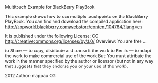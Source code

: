 Multitouch Example
for BlackBerry PlayBook

This example shows how to use multiple touchpoints on the BlackBerry PlayBook.
You can find and download the compiled application here: 
http://appworld.blackberry.com/webstore/content/104764/?lang=en

It is published under the following License:
CC http://creativecommons.org/licenses/by/3.0/
Overview:
You are free ...

to Share — to copy, distribute and transmit the work
to Remix — to adapt the work
to make commercial use of the work
But:
You must attribute the work in the manner specified by the author or licensor (but not in any way that suggests that they endorse you or your use of the work).

 
2012
Author: mappau OG
